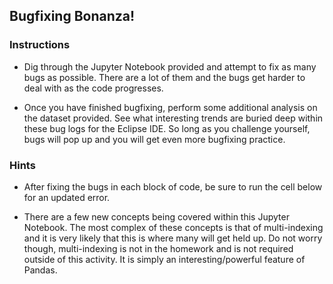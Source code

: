 ## Bugfixing Bonanza!

### Instructions

* Dig through the Jupyter Notebook provided and attempt to fix as many bugs as possible. There are a lot of them and the bugs get harder to deal with as the code progresses.

* Once you have finished bugfixing, perform some additional analysis on the dataset provided. See what interesting trends are buried deep within these bug logs for the Eclipse IDE. So long as you challenge yourself, bugs will pop up and you will get even more bugfixing practice.

### Hints

* After fixing the bugs in each block of code, be sure to run the cell below for an updated error.

* There are a few new concepts being covered within this Jupyter Notebook. The most complex of these concepts is that of multi-indexing and it is very likely that this is where many will get held up. Do not worry though, multi-indexing is not in the homework and is not required outside of this activity. It is simply an interesting/powerful feature of Pandas.
